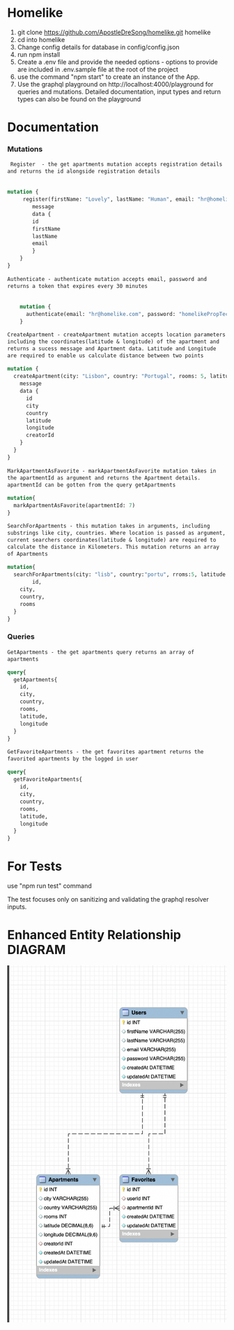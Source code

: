 # Homelike
1. git clone https://github.com/ApostleDreSong/homelike.git homelike
2. cd into homelike
3. Change config details for database in config/config.json
4. run npm install
5. Create a .env file and provide the needed options - options to provide are included in .env.sample file at the root of the project
6. use the command "npm start" to create an instance of the App.
7. Use the graphql playground on http://localhost:4000/playground for queries and mutations. Detailed documentation, input types and return types can also be found on the playground
# Documentation<br />
### Mutations
     Register  - the get apartments mutation accepts registration details and returns the id alongside registration details

``` graphql endpoint doc

mutation {
     register(firstName: "Lovely", lastName: "Human", email: "hr@homelike.com", password: "homelikePropTech") {
        message
        data {
        id
        firstName
        lastName
        email
        }
    }
}
```
    Authenticate - authenticate mutation accepts email, password and returns a token that expires every 30 minutes
```graphql endpoint doc

    mutation {
      authenticate(email: "hr@homelike.com", password: "homelikePropTech")
    }
```
    CreateApartment - createApartment mutation accepts location parameters including the coordinates(latitude & longitude) of the apartment and returns a sucess message and Apartment data. Latitude and Longitude are required to enable us calculate distance between two points
```graphql endpoint doc
mutation {
  createApartment(city: "Lisbon", country: "Portugal", rooms: 5, latitude: 6.590507, longitude: 3.362841) {
    message
    data {
      id
      city
      country
      latitude
      longitude
      creatorId
    }
  }
}

```
    MarkApartmentAsFavorite - markApartmentAsFavorite mutation takes in the apartmentId as argument and returns the Apartment details. apartmentId can be gotten from the query getApartments
```graphql endpoint doc
mutation{
  markApartmentAsFavorite(apartmentId: 7)
}
```
    SearchForApartments - this mutation takes in arguments, including substrings like city, countries. Where location is passed as argument, current searchers coordinates(latitude & longitude) are required to calculate the distance in Kilometers. This mutation returns an array of Apartments 
```graphql endpoint doc
mutation{
  searchForApartments(city: "lisb", country:"portu", rroms:5, latitude: 12.084589, longitude: 8.871791, distance: 900){
    	id,
    city,
    country,
    rooms
  }
}

```
### Queries
    GetApartments - the get apartments query returns an array of apartments
```graphql endpoint doc
query{
  getApartments{
    id,
    city,
    country,
    rooms,
    latitude,
    longitude
  }
}
```
    GetFavoriteApartments - the get favorites apartment returns the favorited apartments by the logged in user
```graphql endpoint doc
query{
  getFavoriteApartments{
    id,
    city,
    country,
    rooms,
    latitude,
    longitude
  }
}
```


# For Tests
use "npm run test" command

The test focuses only on sanitizing and validating the graphql resolver inputs.

# Enhanced Entity Relationship DIAGRAM

![EER Diagram](eer/eer-diagram-homelike.png?raw=true)